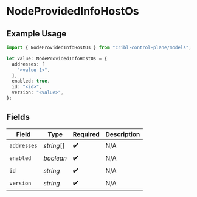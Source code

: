 # NodeProvidedInfoHostOs

## Example Usage

```typescript
import { NodeProvidedInfoHostOs } from "cribl-control-plane/models";

let value: NodeProvidedInfoHostOs = {
  addresses: [
    "<value 1>",
  ],
  enabled: true,
  id: "<id>",
  version: "<value>",
};
```

## Fields

| Field              | Type               | Required           | Description        |
| ------------------ | ------------------ | ------------------ | ------------------ |
| `addresses`        | *string*[]         | :heavy_check_mark: | N/A                |
| `enabled`          | *boolean*          | :heavy_check_mark: | N/A                |
| `id`               | *string*           | :heavy_check_mark: | N/A                |
| `version`          | *string*           | :heavy_check_mark: | N/A                |